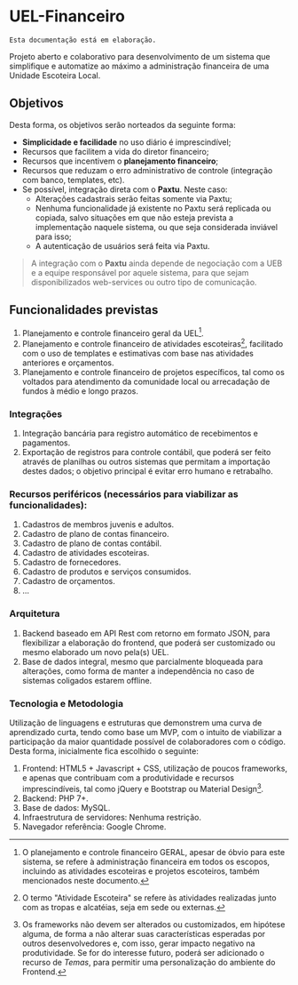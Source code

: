 # UEL-Financeiro
`Esta documentação está em elaboração.`

Projeto aberto e colaborativo para desenvolvimento de um sistema que simplifique e automatize ao máximo a administração financeira de uma Unidade Escoteira Local.

## Objetivos
Desta forma, os objetivos serão norteados da seguinte forma:
- **Simplicidade e facilidade** no uso diário é imprescindível;
- Recursos que facilitem a vida do diretor financeiro;
- Recursos que incentivem o **planejamento financeiro**;
- Recursos que reduzam o erro administrativo de controle (integração com banco, templates, etc).
- Se possível, integração direta com o **Paxtu**. Neste caso:
   - Alterações cadastrais serão feitas somente via Paxtu;
   - Nenhuma funcionalidade já existente no Paxtu será replicada ou copiada, salvo situações em que não esteja prevista a implementação naquele sistema, ou que seja considerada inviável para isso;
   - A autenticação de usuários será feita via Paxtu.

> A integração com o **Paxtu** ainda depende de negociação com a UEB e a equipe responsável por aquele sistema, para que sejam disponibilizados web-services ou outro tipo de comunicação.

## Funcionalidades previstas
1. Planejamento e controle financeiro geral da UEL[^financGeral].
1. Planejamento e controle financeiro de atividades escoteiras[^ativEscoteira], facilitado com o uso de templates e estimativas com base nas atividades anteriores e orçamentos.
1. Planejamento e controle financeiro de projetos específicos, tal como os voltados para atendimento da comunidade local ou arrecadação de fundos à médio e longo prazos.

[^financGeral]: O planejamento e controle financeiro GERAL, apesar de óbvio para este sistema, se refere à administração financeira em todos os escopos, incluindo as atividades escoteiras e projetos escoteiros, também mencionados neste documento.
[^ativEscoteira]: O termo "Atividade Escoteira" se refere às atividades realizadas junto com as tropas e alcatéias, seja em sede ou externas.

### Integrações
1. Integração bancária para registro automático de recebimentos e pagamentos.
1. Exportação de registros para controle contábil, que poderá ser feito através de planilhas ou outros sistemas que permitam a importação destes dados; o objetivo principal é evitar erro humano e retrabalho.

### Recursos periféricos (necessários para viabilizar as funcionalidades):
1. Cadastros de membros juvenis e adultos.
1. Cadastro de plano de contas financeiro.
1. Cadastro de plano de contas contábil.
1. Cadastro de atividades escoteiras.
1. Cadastro de fornecedores.
1. Cadastro de produtos e serviços consumidos.
1. Cadastro de orçamentos.
1. ...

### Arquitetura
1. Backend baseado em API Rest com retorno em formato JSON, para flexibilizar a elaboração do frontend, que poderá ser customizado ou mesmo elaborado um novo pela(s) UEL.
1. Base de dados integral, mesmo que parcialmente bloqueada para alterações, como forma de manter a independência no caso de sistemas coligados estarem offline.

### Tecnologia e Metodologia
Utilização de linguagens e estruturas que demonstrem uma curva de aprendizado curta, tendo como base um MVP, com o intuito de viabilizar a participação da maior quantidade possível de colaboradores com o código. Desta forma, inicialmente fica escolhido o seguinte:
1. Frontend: HTML5 + Javascript + CSS, utilização de poucos frameworks, e apenas que contribuam com a produtividade e recursos imprescindíveis, tal como jQuery e Bootstrap ou Material Design[^naoCustomizarFrameworks].
1. Backend: PHP 7+.
1. Base de dados: MySQL.
1. Infraestrutura de servidores: Nenhuma restrição.
1. Navegador referência: Google Chrome.

[^naoCustomizarFrameworks]: Os frameworks não devem ser alterados ou customizados, em hipótese alguma, de forma a não alterar suas características esperadas por outros desenvolvedores e, com isso, gerar impacto negativo na produtividade. Se for do interesse futuro, poderá ser adicionado o recurso de *Temas*, para permitir uma personalização do ambiente do Frontend.
